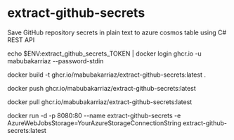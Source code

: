 # extract-github-secrets
Save GitHub repository secrets in plain text to azure cosmos table using C# REST API


echo $ENV:extract_github_secrets_TOKEN | docker login ghcr.io -u mabubakarriaz --password-stdin

docker build -t ghcr.io/mabubakarriaz/extract-github-secrets:latest .

docker push ghcr.io/mabubakarriaz/extract-github-secrets:latest

docker pull ghcr.io/mabubakarriaz/extract-github-secrets:latest


docker run -d -p 8080:80 --name extract-github-secrets -e AzureWebJobsStorage=YourAzureStorageConnectionString extract-github-secrets:latest
